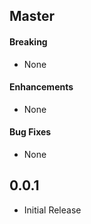## Master

#### Breaking
- None

#### Enhancements
- None

#### Bug Fixes
- None

## 0.0.1
- Initial Release
